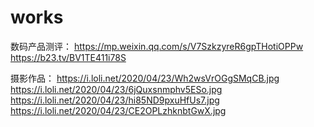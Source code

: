 # works

数码产品测评：
https://mp.weixin.qq.com/s/V7SzkzyreR6gpTHotiOPPw
https://b23.tv/BV1TE411i78S

摄影作品：
https://i.loli.net/2020/04/23/Wh2wsVrOGgSMqCB.jpg
https://i.loli.net/2020/04/23/6jQuxsnmphv5ESo.jpg
https://i.loli.net/2020/04/23/hi85ND9pxuHfUs7.jpg
https://i.loli.net/2020/04/23/CE2OPLzhknbtGwX.jpg
